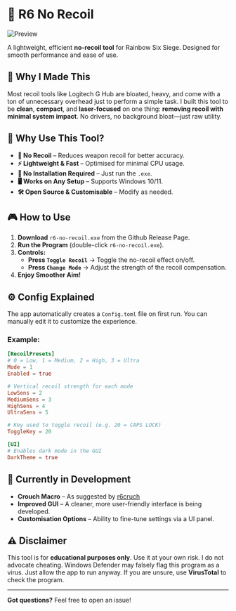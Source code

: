 # 🎯 R6 No Recoil

![Preview](website/static/image.png)

A lightweight, efficient **no-recoil tool** for Rainbow Six Siege. Designed for smooth performance and ease of use.

## 🧠 Why I Made This

Most recoil tools like Logitech G Hub are bloated, heavy, and come with a ton of unnecessary overhead just to perform a simple task. I built this tool to be **clean**, **compact**, and **laser-focused** on one thing: **removing recoil with minimal system impact**. No drivers, no background bloat—just raw utility.

## 🚀 Why Use This Tool?

- **📌 No Recoil** – Reduces weapon recoil for better accuracy.
- **⚡ Lightweight & Fast** – Optimised for minimal CPU usage.
- **🔧 No Installation Required** – Just run the `.exe`.
- **🖥️ Works on Any Setup** – Supports Windows 10/11.
- **🛠️ Open Source & Customisable** – Modify as needed.

## 🎮 How to Use

1. **Download** `r6-no-recoil.exe` from the Github Release Page.
2. **Run the Program** (double-click `r6-no-recoil.exe`).
3. **Controls:**
   - **Press `Toggle Recoil`** → Toggle the no-recoil effect on/off.
   - **Press `Change Mode`** → Adjust the strength of the recoil compensation.
4. **Enjoy Smoother Aim!**

## ⚙️ Config Explained

The app automatically creates a `Config.toml` file on first run. You can manually edit it to customize the experience.

### Example:

```toml
[RecoilPresets]
# 0 = Low, 1 = Medium, 2 = High, 3 = Ultra
Mode = 1
Enabled = true

# Vertical recoil strength for each mode
LowSens = 2
MediumSens = 3
HighSens = 4
UltraSens = 5

# Key used to toggle recoil (e.g. 20 = CAPS LOCK)
ToggleKey = 20

[UI]
# Enables dark mode in the GUI
DarkTheme = true
```

## 🚧 Currently in Development

- **Crouch Macro** – As suggested by [r6cruch](https://github.com/Harry-Hopkinson/R6-No-Recoil/issues/1)
- **Improved GUI** – A cleaner, more user-friendly interface is being developed.
- **Customisation Options** – Ability to fine-tune settings via a UI panel.

## ⚠️ Disclaimer

This tool is for **educational purposes only**. Use it at your own risk. I do not advocate cheating.
Windows Defender may falsely flag this program as a virus. Just allow the app to run anyway. If you are unsure, use **VirusTotal** to check the program.

---

**Got questions?** Feel free to open an issue!
